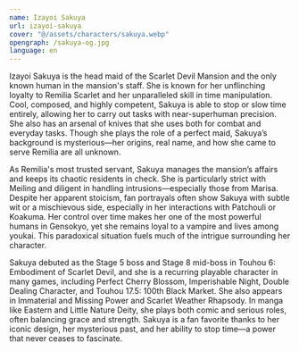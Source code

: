 ```yaml
---
name: Izayoi Sakuya
url: izayoi-sakuya
cover: "@/assets/characters/sakuya.webp"
opengraph: /sakuya-og.jpg
language: en
---
```


Izayoi Sakuya is the head maid of the Scarlet Devil Mansion and the only known human in the mansion's staff. She is known for her unflinching loyalty to Remilia Scarlet and her unparalleled skill in time manipulation. Cool, composed, and highly competent, Sakuya is able to stop or slow time entirely, allowing her to carry out tasks with near-superhuman precision. She also has an arsenal of knives that she uses both for combat and everyday tasks. Though she plays the role of a perfect maid, Sakuya’s background is mysterious—her origins, real name, and how she came to serve Remilia are all unknown.

As Remilia's most trusted servant, Sakuya manages the mansion’s affairs and keeps its chaotic residents in check. She is particularly strict with Meiling and diligent in handling intrusions—especially those from Marisa. Despite her apparent stoicism, fan portrayals often show Sakuya with subtle wit or a mischievous side, especially in her interactions with Patchouli or Koakuma. Her control over time makes her one of the most powerful humans in Gensokyo, yet she remains loyal to a vampire and lives among youkai. This paradoxical situation fuels much of the intrigue surrounding her character.

Sakuya debuted as the Stage 5 boss and Stage 8 mid-boss in Touhou 6: Embodiment of Scarlet Devil, and she is a recurring playable character in many games, including Perfect Cherry Blossom, Imperishable Night, Double Dealing Character, and Touhou 17.5: 100th Black Market. She also appears in Immaterial and Missing Power and Scarlet Weather Rhapsody. In manga like Eastern and Little Nature Deity, she plays both comic and serious roles, often balancing grace and strength. Sakuya is a fan favorite thanks to her iconic design, her mysterious past, and her ability to stop time—a power that never ceases to fascinate.
